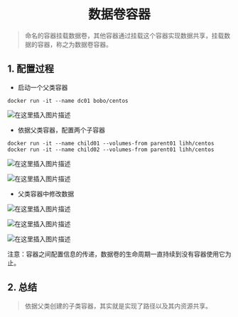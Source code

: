 <h1 align = "center">数据卷容器</h1>

> 命名的容器挂载数据卷，其他容器通过挂载这个容器实现数据共享，挂载数据的容器，称之为数据卷容器。

## 1. 配置过程

- 启动一个父类容器

```shell
docker run -it --name dc01 bobo/centos
```

![在这里插入图片描述](https://img-blog.csdnimg.cn/e82c8669ef0f491794d0ce33d7ec8d91.png)

- 依据父类容器，配置两个子容器

```shell
docker run -it --name child01 --volumes-from parent01 lihh/centos
docker run -it --name child02 --volumes-from parent01 lihh/centos
```

![在这里插入图片描述](https://img-blog.csdnimg.cn/746b78fafe8646c694fda4abe6c1f85b.png)

![在这里插入图片描述](https://img-blog.csdnimg.cn/52c59cb935e34ad596ad00b6dc930821.png)

- 父类容器中修改数据

![在这里插入图片描述](https://img-blog.csdnimg.cn/d5b07165f15549adb700d404381fa6da.png)

![在这里插入图片描述](https://img-blog.csdnimg.cn/6b73f846c92d4406a2bcca05741695a9.png)

![在这里插入图片描述](https://img-blog.csdnimg.cn/3e357514106d4138b5b1556ac8801596.png)

注意：容器之间配置信息的传递，数据卷的生命周期一直持续到没有容器使用它为止。

## 2. 总结

> 依据父类创建的子类容器，其实就是实现了路径以及其内资源共享。
